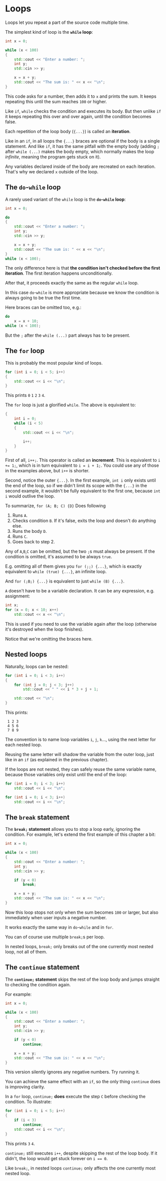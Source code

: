 # Loops

Loops let you repeat a part of the source code multiple time.

The simplest kind of loop is the **`while` loop**:

```cpp
int x = 0;

while (x < 100)
{
    std::cout << "Enter a number: ";
    int y;
    std::cin >> y;

    x = x + y;
    std::cout << "The sum is: " << x << "\n";
}
```

This code asks for a number, then adds it to `x` and prints the sum. It keeps repeating this until the sum reaches `100` or higher.

Like `if`, `while` checks the condition and executes its body. But then unlike `if` it keeps repeating this over and over again, until the condition becomes false.

Each repetition of the loop body (`{...}`) is called an **iteration**.

Like in an `if`, in all loops the `{...}` braces are optional if the body is a single statement. And like `if`, it has the same pitfall with the empty body (adding `;` after `while (...)` makes the body empty, which normally makes the loop *infinite*, meaning the program gets stuck on it).

Any variables declared inside of the body are recreated on each iteration. That's why we declared `x` outside of the loop.

## The `do`-`while` loop

A rarely used variant of the `while` loop is the **`do`-`while` loop**:

```cpp
int x = 0;

do
{
    std::cout << "Enter a number: ";
    int y;
    std::cin >> y;

    x = x + y;
    std::cout << "The sum is: " << x << "\n";
}
while (x < 100);
```
The only difference here is that **the condition isn't checked before the first iteration**. The first iteration happens unconditionally.

After that, it proceeds exactly the same as the regular `while` loop.

In this case `do`-`while` is more appropriate because we know the condition is always going to be true the first time.

Here braces can be omitted too, e.g.:
```cpp
do
    x = x + 10;
while (x < 100);
```
But the `;` after the `while (...)` part always has to be present.

## The `for` loop

This is probably the most popular kind of loops.

```cpp
for (int i = 0; i < 5; i++)
{
    std::cout << i << "\n";
}
```
This prints `0` `1` `2` `3` `4`.

The `for` loop is just a glorified `while`. The above is equivalent to:

```cpp
{
    int i = 0;
    while (i < 5)
    {
        std::cout << i << "\n";

        i++;
    }
}
```
First of all, `i++;`. This operator is called an **increment**. This is equivalent to `i += 1;`, which is in turn equivalent to `i = i + 1;`. You could use any of those in the examples above, but `i++` is shorter.

Second, notice the outer `{...}`. In the first example, `int i` only exists until the end of the loop, so if we didn't limit its scope with the `{...}` in the second example, it wouldn't be fully equivalent to the first one, because `int i` would outlive the loop.

To summarize,  `for (A; B; C) {D}` Does following

1. Runs `A`.
2. Checks condition `B`. If it's false, exits the loop and doesn't do anything else.
3. Runs the body `D`.
4. Runs `C`.
5. Goes back to step 2.

Any of `A`,`B`,`C` can be omitted, but the two `;`s must always be present. If the condition is omitted, it's assumed to be always `true`.

E.g. omitting all of them gives you `for (;;) {...}`, which is exactly equivalent to `while (true) {...}`, an infinite loop.

And `for (;B;) {...}` is equivalent to just `while (B) {...}`.

`A` doesn't have to be a variable declaration. It can be any expression, e.g. assignment:
```cpp
int x;
for (x = 0; x < 10; x++)
    std::cout << x << "\n";
```
This is used if you need to use the variable again after the loop (otherwise it's destroyed when the loop finishes).

Notice that we're omitting the braces here.

## Nested loops

Naturally, loops can be nested:
```cpp
for (int i = 0; i < 3; i++)
{
    for (int j = 0; j < 3; j++)
        std::cout << " " << i * 3 + j + 1;

    std::cout << "\n";
}
```
This prints:
```
 1 2 3
 4 5 6
 7 8 9
```

The convention is to name loop variables `i`, `j`, `k`..., using the next letter for each nested loop.

Reusing the same letter will shadow the variable from the outer loop, just like in an `if` (as explained in the previous chapter).

If the loops are not nested, they can safely reuse the same variable name, because those variables only exist until the end of the loop:
```cpp
for (int i = 0; i < 3; i++)
    std::cout << i << "\n";

for (int i = 0; i < 3; i++)
    std::cout << i << "\n";
```

## The `break` statement

The **`break;` statement** allows you to stop a loop early, ignoring the condition. For example, let's extend the first example of this chapter a bit:

```cpp
int x = 0;

while (x < 100)
{
    std::cout << "Enter a number: ";
    int y;
    std::cin >> y;

    if (y < 0)
        break;

    x = x + y;
    std::cout << "The sum is: " << x << "\n";
}
```

Now this loop stops not only when the sum becomes `100` or larger, but also immediately when user inputs a negative number.

It works exactly the same way in `do`-`while` and in `for`.

You can of course use multiple `break;`s per loop.

In nested loops, `break;` only breaks out of the one currently most nested loop, not all of them.

## The `continue` statement

The **`continue;` statement** skips the rest of the loop body and jumps straight to checking the condition again.

For example:
```cpp
int x = 0;

while (x < 100)
{
    std::cout << "Enter a number: ";
    int y;
    std::cin >> y;

    if (y < 0)
        continue;

    x = x + y;
    std::cout << "The sum is: " << x << "\n";
}
```

This version silently ignores any negative numbers. Try running it.

You can achieve the same effect with an `if`, so the only thing `continue` does is improving clarity.

In a `for` loop, `continue;` **does** execute the step `C` before checking the condition. To illustrate:
```cpp
for (int i = 0; i < 5; i++)
{
    if (i < 3)
        continue;
    std::cout << i << "\n";
}
```
This prints `3` `4`.

`continue;` still executes `i++`, despite skipping the rest of the loop body. If it didn't, the loop would get stuck forever on `i == 0`.

Like `break;`, in nested loops `continue;` only affects the one currently most nested loop.

